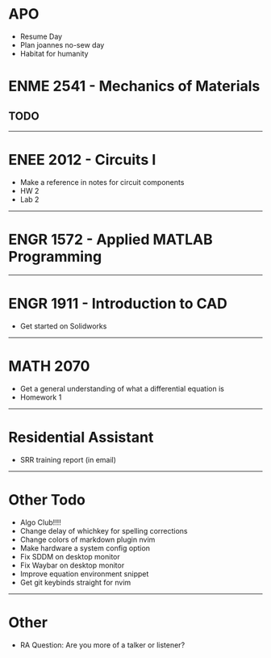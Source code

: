 # APO
  - Resume Day
  - Plan joannes no-sew day
  - Habitat for humanity

# ENME 2541 - Mechanics of Materials
## TODO

***

# ENEE 2012 - Circuits I
  - Make a reference in notes for circuit components
  - HW 2
  - Lab 2

***

# ENGR 1572 - Applied MATLAB Programming

***

# ENGR 1911 - Introduction to CAD
  - Get started on Solidworks
***

# MATH 2070
  - Get a general understanding of what a differential equation is
  - Homework 1

***

# Residential Assistant
  - SRR training report (in email)

***

# Other Todo
  - Algo Club!!!!
  - Change delay of whichkey for spelling corrections
  - Change colors of markdown plugin nvim
  - Make hardware a system config option
  - Fix SDDM on desktop monitor
  - Fix Waybar on desktop monitor
  - Improve equation environment snippet
  - Get git keybinds straight for nvim

***

# Other
  - RA Question: Are you more of a talker or listener?
